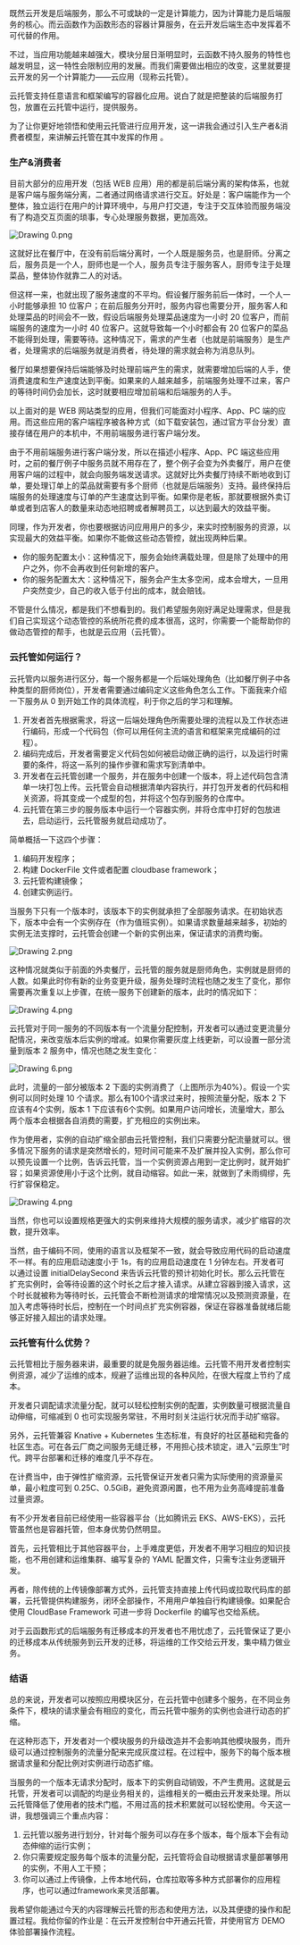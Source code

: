 既然云开发是后端服务，那么不可或缺的一定是计算能力，因为计算能力是后端服务的核心。而云函数作为函数形态的容器计算服务，在云开发后端生态中发挥着不可代替的作用。

不过，当应用功能越来越强大，模块分层日渐明显时，云函数不持久服务的特性也越发明显，这一特性会限制应用的发展。而我们需要做出相应的改变，这里就要提云开发的另一个计算能力——云应用（现称云托管）。

云托管支持任意语言和框架编写的容器化应用。说白了就是把整装的后端服务打包，放置在云托管中运行，提供服务。

为了让你更好地领悟和使用云托管进行应用开发，这一讲我会通过引入生产者&消费者模型，来讲解云托管在其中发挥的作用 。

### 生产&消费者

目前大部分的应用开发（包括 WEB 应用）用的都是前后端分离的架构体系，也就是客户端与服务端分离，二者通过网络请求进行交互。好处是：客户端能作为一个整体，独立运行在用户的计算环境中，与用户打交道，专注于交互体验而服务端没有了构造交互页面的琐事，专心处理服务数据，更加高效。

![Drawing 0.png](https://s0.lgstatic.com/i/image/M00/8C/59/Ciqc1F_r5yyAXiedAACHvxQjuCU834.png)

这就好比在餐厅中，在没有前后端分离时，一个人既是服务员，也是厨师。分离之后，服务员是一个人，厨师也是一个人，服务员专注于服务客人，厨师专注于处理菜品，整体协作就靠二人的对话。

但这样一来，也就出现了服务速度的不平均。假设餐厅服务前后一体时，一个人一小时能够承担 10 位客户；在前后服务分开时，服务内容也需要分开，服务客人和处理菜品的时间会不一致，假设后端服务处理菜品速度为一小时 20 位客户，而前端服务的速度为一小时 40 位客户。这就导致每一个小时都会有 20 位客户的菜品不能得到处理，需要等待。这种情况下，需求的产生者（也就是前端服务）是生产者，处理需求的后端服务就是消费者，待处理的需求就会称为消息队列。

餐厅如果想要保持后端能够及时处理前端产生的需求，就需要增加后端的人手，使消费速度和生产速度达到平衡。如果来的人越来越多，前端服务处理不过来，客户的等待时间仍会加长，这时就要相应增加前端和后端服务的人手。

以上面对的是 WEB 网站类型的应用，但我们可能面对小程序、App、PC 端的应用。而这些应用的客户端程序被各种方式（如下载安装包，通过官方平台分发）直接存储在用户的本机中，不用前端服务进行客户端分发。

由于不用前端服务进行客户端分发，所以在描述小程序、App、PC 端这些应用时，之前的餐厅例子中服务员就不用存在了，整个例子会变为外卖餐厅，用户在使用客户端的过程中，就会向服务端发送请求。这就好比外卖餐厅持续不断地收到订单，要处理订单上的菜品就需要有多个厨师（也就是后端服务）支持。最终保持后端服务的处理速度与订单的产生速度达到平衡。如果你是老板，那就要根据外卖订单或者到店客人的数量来动态地招聘或者解聘员工，以达到最大的效益平衡。

同理，作为开发者，你也要根据访问应用用户的多少，来实时控制服务的资源，以实现最大的效益平衡。如果你不能做这些动态管控，就出现两种后果。

- 你的服务配置太小：这种情况下，服务会始终满载处理，但是除了处理中的用户之外，你不会再收到任何新增的客户。
- 你的服务配置太大：这种情况下，服务会产生太多空闲，成本会增大，一旦用户突然变少，自己的收入低于付出的成本，就会赔钱。

不管是什么情况，都是我们不想看到的。我们希望服务刚好满足处理需求，但是我们自己实现这个动态管控的系统所花费的成本很高，这时，你需要一个能帮助你的做动态管控的帮手，也就是云应用（云托管）。

### 云托管如何运行？

云托管内以服务进行区分，每一个服务都是一个后端处理角色（比如餐厅例子中各种类型的厨师岗位），开发者需要通过编码定义这些角色怎么工作。下面我来介绍一下服务从 0 到开始工作的具体流程，利于你之后的学习和理解。

1. 开发者首先根据需求，将这一后端处理角色所需要处理的流程以及工作状态进行编码，形成一个代码包（你可以用任何主流的语言和框架来完成编码的过程）。
2. 编码完成后，开发者需要定义代码包如何被启动做正确的运行，以及运行时需要的条件，将这一系列的操作步骤和需求写到清单中。
3. 开发者在云托管创建一个服务，并在服务中创建一个版本，将上述代码包含清单一块打包上传。云托管会自动根据清单内容执行，并打包开发者的代码和相关资源，将其变成一个成型的包，并将这个包存到服务的仓库中。
4. 云托管在第三步的服务版本中运行一个容器实例，并将仓库中打好的包放进去，启动运行，云托管服务就启动成功了。

简单概括一下这四个步骤：

1. 编码开发程序；
2. 构建 DockerFile 文件或者配置 cloudbase framework；
3. 云托管构建镜像；
4. 创建实例运行。

当服务下只有一个版本时，该版本下的实例就承担了全部服务请求。在初始状态下，版本中会有一个实例存在（作为值班实例）。如果请求数量越来越多，初始的实例无法支撑时，云托管会创建一个新的实例出来，保证请求的消费均衡。

![Drawing 2.png](https://s0.lgstatic.com/i/image/M00/8C/65/CgqCHl_r50uAF8sBAABFb3yeqUo665.png)

这种情况就类似于前面的外卖餐厅，云托管的服务就是厨师角色，实例就是厨师的人数。如果此时你有新的业务变更升级，服务处理时流程也随之发生了变化，那你需要再次重复以上步骤，在统一服务下创建新的版本，此时的情况如下：

![Drawing 4.png](https://s0.lgstatic.com/i/image/M00/8C/59/Ciqc1F_r50uAHNZaAABN2b1L-MY564.png)

云托管对于同一服务的不同版本有一个流量分配控制，开发者可以通过变更流量分配情况，来改变版本后实例的增减。如果你需要灰度上线更新，可以设置一部分流量到版本 2 服务中，情况也随之发生变化：

![Drawing 6.png](https://s0.lgstatic.com/i/image/M00/8C/65/CgqCHl_r51iAL8J7AABV-j_S8Xo934.png)

此时，流量的一部分被版本 2 下面的实例消费了（上图所示为40%）。假设一个实例可以同时处理 10 个请求。那么有100个请求过来时，按照流量分配，版本 2 下应该有4个实例，版本 1 下应该有6个实例。如果用户访问增长，流量增大，那么两个版本会根据各自消费的需要，扩充相应的实例出来。

作为使用者，实例的自动扩缩全部由云托管控制，我们只需要分配流量就可以。很多情况下服务的请求是突然增长的，短时间可能来不及扩展并投入实例，那么你可以预先设置一个比例，告诉云托管，当一个实例资源占用到一定比例时，就开始扩容；如果资源使用小于这个比例，就自动缩容。如此一来，就做到了未雨绸缪，先行扩容保稳定。

![Drawing 4.png](https://s0.lgstatic.com/i/image2/M01/03/FB/Cip5yF_lt6-ACTFiAABTEH3zpks779.png)

当然，你也可以设置规格更强大的实例来维持大规模的服务请求，减少扩缩容的次数，提升效率。

当然，由于编码不同，使用的语言以及框架不一致，就会导致应用代码的启动速度不一样。有的应用启动速度小于 1s，有的应用启动速度在 1 分钟左右。开发者可以通过设置 initialDelaySecond 来告诉云托管的预计初始化时长。那么云托管在扩充实例时，会等待设置的这个时长之后才接入请求。从建立容器到接入请求，这个时长就被称为等待时长，云托管会不断检测请求的增常情况以及预测资源量，在加入考虑等待时长后，控制在一个时间点扩充实例容器，保证在容器准备就绪后能够正好接入超出的请求处理。

### 云托管有什么优势？

云托管相比于服务器来讲，最重要的就是免服务器运维。云托管不用开发者控制实例资源，减少了运维的成本，规避了运维出现的各种风险，在很大程度上节约了成本。

开发者只调配请求流量分配，就可以轻松控制实例的配置，实例数量可根据流量自动伸缩，可缩减到 0 也可实现服务常驻，不用时刻关注运行状况而手动扩缩容。

另外，云托管兼容 Knative + Kubernetes 生态标准，有良好的社区基础和完备的社区生态。可在各云厂商之间服务无缝迁移，不用担心技术锁定，进入“云原生”时代。跨平台部署和迁移的难度几乎不存在。

在计费当中，由于弹性扩缩资源，云托管保证开发者只需为实际使用的资源量买单，最小粒度可到 0.25C、0.5GiB，避免资源闲置，也不用为业务高峰提前准备过量资源。

有不少开发者目前已经使用一些容器平台（比如腾讯云 EKS、AWS-EKS），云托管虽然也是容器托管，但本身优势仍然明显。

首先，云托管相比于其他容器平台，上手难度更低，开发者不用学习相应的知识技能，也不用创建和运维集群、编写复杂的 YAML 配置文件，只需专注业务逻辑开发。

再者，除传统的上传镜像部署方式外，云托管支持直接上传代码或拉取代码库的部署，云托管提供构建服务，闭环全部操作，不用用户单独自行构建镜像。如果配合使用 CloudBase Framework 可进一步将 Dockerfile 的编写也交给系统。

对于云函数形式的后端服务有迁移成本的开发者也不用忧虑了，云托管保证了更小的迁移成本从传统服务到云开发的迁移，将运维的工作交给云开发，集中精力做业务。

### 结语

总的来说，开发者可以按照应用模块区分，在云托管中创建多个服务，在不同业务条件下，模块的请求量会有相应的变化，而云托管中服务的实例也会进行动态的扩缩。

在这种形态下，开发者对一个模块服务的升级改造并不会影响其他模块服务，而升级可以通过控制服务的流量分配来完成灰度过程。在过程中，服务下的每个版本根据请求量和分配比例对实例进行动态扩缩。

当服务的一个版本无请求分配时，版本下的实例自动销毁，不产生费用。这就是云托管，开发者可以调配的均是业务相关的，运维相关的一概由云开发来处理。所以云托管降低了使用者的技术门槛，不用过高的技术积累就可以轻松使用。今天这一讲，我想强调三个重点内容：

1. 云托管以服务进行划分，针对每个服务可以存在多个版本，每个版本下会有动态伸缩的运行实例；
2. 你只需要规定服务每个版本的流量分配，云托管将会自动根据请求量部署够用的实例，不用人工干预；
3. 你可以通过上传镜像，上传本地代码，仓库拉取等多种方式部署你的应用程序，也可以通过framework来灵活部署。

我希望你能通过今天的内容理解云托管的形态和使用方法，以及其便捷的操作和配置过程。我给你留的作业是：在云开发控制台中开通云托管，并使用官方 DEMO 体验部署操作流程。